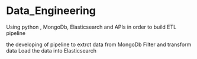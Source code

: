 # Data_Engineering
Using python , MongoDb, Elasticsearch and APIs in order to build ETL pipeline

the developing of pipeline to extrct data from MongoDb 
Filter and transform data
Load the data into Elasticsearch
